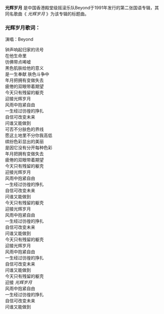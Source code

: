 

**光辉岁月** 是中国香港殿堂级摇滚乐队Beyond于1991年发行的第二张国语专辑，其同名歌曲《 _光辉岁月_ 》为该专辑的标题曲。

### 光辉岁月歌词：

演唱：Beyond  
  
钟声响起归家的讯号  
在他生命里  
彷佛带点唏嘘  
黑色肌肤给他的意义  
是一生奉献 肤色斗争中  
年月把拥有变做失去  
疲倦的双眼带着期望  
今天只有残留的躯壳  
迎接光辉岁月  
风雨中抱紧自由  
一生经过彷徨的挣扎  
自信可改变未来  
问谁又能做到  
可否不分肤色的界线  
愿这土地里不分你我高低  
缤纷色彩显出的美丽  
是因它没有分开每种色彩  
年月把拥有变做失去  
疲倦的双眼带着期望  
今天只有残留的躯壳  
迎接光辉岁月  
风雨中抱紧自由  
一生经过彷徨的挣扎  
自信可改变未来  
问谁又能做到  
今天只有残留的躯壳  
迎接光辉岁月  
风雨中抱紧自由  
一生经过彷徨的挣扎  
自信可改变未来  
问谁又能做到  
今天只有残留的躯壳  
迎接光辉岁月  
风雨中抱紧自由  
一生经过彷徨的挣扎  
自信可改变未来  
问谁又能做到  
今天只有残留的躯壳  
迎接 _光辉岁月_  
风雨中抱紧自由  
一生经过彷徨的挣扎  
自信可改变未来  
问谁又能做到

